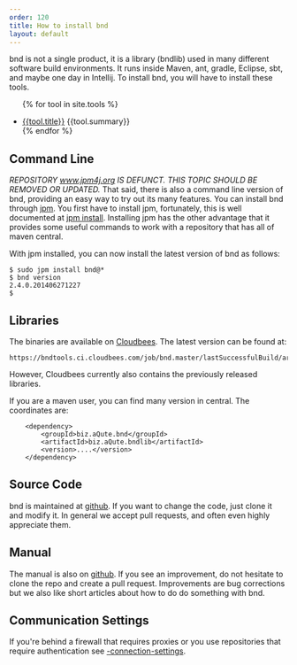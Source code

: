 ```yaml
---
order: 120
title: How to install bnd
layout: default
---
```


bnd is not a single product, it is a library (bndlib) used in many different software build environments. It runs inside Maven, ant, gradle, Eclipse, sbt, and maybe one day in Intellij. To install bnd, you will have to install these tools. 

<div>
<ul class="property-index">

{% for tool in site.tools %}<li><a href="{{ tool.url | prepend: site.github.url }}">{{tool.title}}</a> {{tool.summary}}</li>
{% endfor %}

</ul>
</div>

## Command Line
*REPOSITORY www.jpm4j.org IS DEFUNCT. THIS TOPIC SHOULD BE REMOVED OR UPDATED.*
That said, there is also a command line version of bnd, providing an easy way to try out its many features. You can install bnd through [jpm][1]. You first have to install jpm, fortunately, this is well documented at [jpm install][1]. Installing jpm has the other advantage that it provides some useful commands to work with a repository that has all of maven central. 

With jpm installed, you can now install the latest version of bnd as follows:

	$ sudo jpm install bnd@*
	$ bnd version
	2.4.0.201406271227
	$

## Libraries
The binaries are available on [Cloudbees][4]. The latest version can be found at:

	https://bndtools.ci.cloudbees.com/job/bnd.master/lastSuccessfulBuild/artifact/

However, Cloudbees currently also contains the previously released libraries.
	
If you are a maven user, you can find many version in central. The coordinates are:

		<dependency>
			<groupId>biz.aQute.bnd</groupId>
			<artifactId>biz.aQute.bndlib</artifactId>
			<version>....</version>
		</dependency>


## Source Code
bnd is maintained at [github][3]. If you want to change the code, just clone it and modify it. In general we accept pull requests, and often even highly appreciate them.

## Manual
The manual is also on [github][5]. If you see an improvement, do not hesitate to clone the repo and create a pull request. Improvements are bug corrections but we also like short articles about how to do do something with bnd.

## Communication Settings

If you're behind a firewall that requires proxies or you use repositories that require authentication see [-connection-settings].

[1]: http://www.jpm4j.org
[2]: http://jpm4j.org/#!/md/install
[3]: https://github.com/bndtools/bnd
[4]: https://bndtools.ci.cloudbees.com/job/bnd.master/lastSuccessfulBuild/artifact/
[5]: https://github.com/bndtools/bnd.manual
[6]: /instructions/conditionalpackage.html
[-connection-settings]: /instructions/connection-settings
